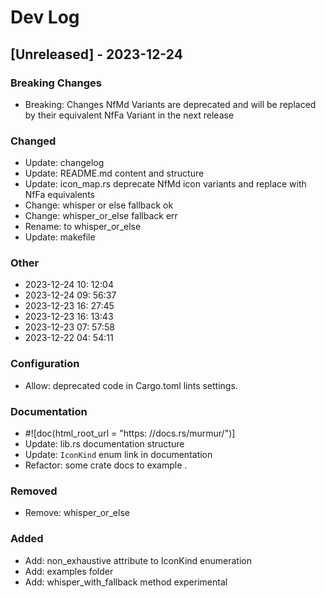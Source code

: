# Dev Log

## [Unreleased] - 2023-12-24

### Breaking Changes
- Breaking: Changes NfMd Variants are deprecated and will be replaced by their equivalent NfFa Variant in the next release

### Changed
- Update: changelog
- Update: README.md content and structure
- Update: icon_map.rs deprecate NfMd icon variants and replace with NfFa equivalents
- Change: whisper or else fallback ok
- Change: whisper_or_else fallback err
- Rename: to whisper_or_else
- Update: makefile

### Other
- 2023-12-24 10: 12:04
- 2023-12-24 09: 56:37
- 2023-12-23 16: 27:45
- 2023-12-23 16: 13:43
- 2023-12-23 07: 57:58
- 2023-12-22 04: 54:11

### Configuration
- Allow: deprecated code in Cargo.toml lints settings.

### Documentation
- #![doc(html_root_url = "https: //docs.rs/murmur/")]
- Update: lib.rs documentation structure
- Update: `IconKind` enum link in documentation
- Refactor: some crate docs to example .

### Removed
- Remove: whisper_or_else

### Added
- Add: non_exhaustive attribute to IconKind enumeration
- Add: examples folder
- Add: whisper_with_fallback method experimental

